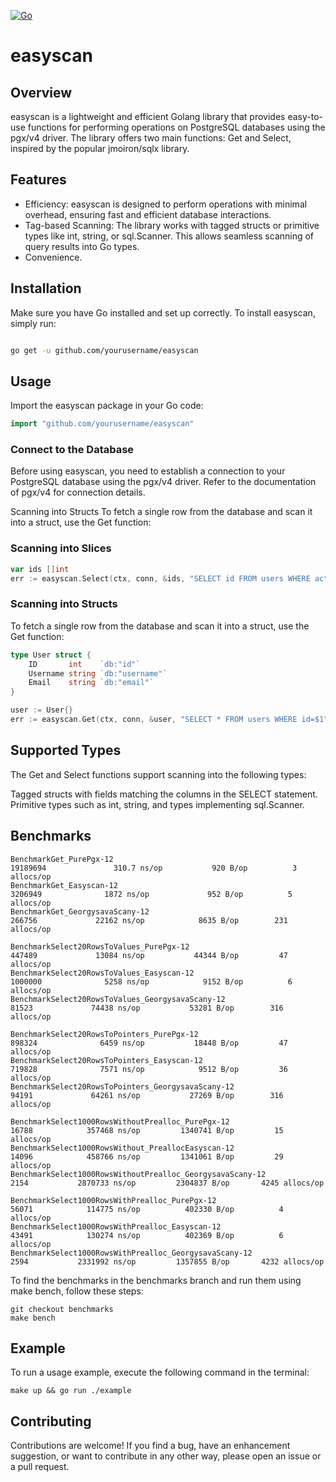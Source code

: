 [![Go](https://github.com/popovpsk/easyscan/actions/workflows/go.yml/badge.svg)](https://github.com/popovpsk/easyscan/actions/workflows/go.yml)
# easyscan

## Overview
easyscan is a lightweight and efficient Golang library that provides easy-to-use functions for performing operations on PostgreSQL databases using the pgx/v4 driver. The library offers two main functions: Get and Select, inspired by the popular jmoiron/sqlx library.

## Features

- Efficiency: easyscan is designed to perform operations with minimal overhead, ensuring fast and efficient database interactions.
- Tag-based Scanning: The library works with tagged structs or primitive types like int, string, or sql.Scanner. This allows seamless scanning of query results into Go types.
- Convenience.


## Installation

Make sure you have Go installed and set up correctly. To install easyscan, simply run:

```bash

go get -u github.com/yourusername/easyscan
```

## Usage
Import the easyscan package in your Go code:

```go
import "github.com/yourusername/easyscan"
```

### Connect to the Database
Before using easyscan, you need to establish a connection to your PostgreSQL database using the pgx/v4 driver. Refer to the documentation of pgx/v4 for connection details.

Scanning into Structs
To fetch a single row from the database and scan it into a struct, use the Get function:

### Scanning into Slices
```go
var ids []int
err := easyscan.Select(ctx, conn, &ids, "SELECT id FROM users WHERE active=true")
```

### Scanning into Structs
To fetch a single row from the database and scan it into a struct, use the Get function:
```go
type User struct {
    ID       int    `db:"id"`
    Username string `db:"username"`
    Email    string `db:"email"`
}

user := User{}
err := easyscan.Get(ctx, conn, &user, "SELECT * FROM users WHERE id=$1", 1)
```

## Supported Types
The Get and Select functions support scanning into the following types:

Tagged structs with fields matching the columns in the SELECT statement.
Primitive types such as int, string, and types implementing sql.Scanner.

## Benchmarks 
```shell
BenchmarkGet_PurePgx-12                                         19189694               310.7 ns/op           920 B/op          3 allocs/op
BenchmarkGet_Easyscan-12                                         3206949              1872 ns/op             952 B/op          5 allocs/op
BenchmarkGet_GeorgysavaScany-12                                   266756             22162 ns/op            8635 B/op        231 allocs/op

BenchmarkSelect20RowsToValues_PurePgx-12                          447489             13084 ns/op           44344 B/op         47 allocs/op
BenchmarkSelect20RowsToValues_Easyscan-12                        1000000              5258 ns/op            9152 B/op          6 allocs/op
BenchmarkSelect20RowsToValues_GeorgysavaScany-12                   81523             74438 ns/op           53281 B/op        316 allocs/op

BenchmarkSelect20RowsToPointers_PurePgx-12                        898324              6459 ns/op           18448 B/op         47 allocs/op
BenchmarkSelect20RowsToPointers_Easyscan-12                       719828              7571 ns/op            9512 B/op         36 allocs/op
BenchmarkSelect20RowsToPointers_GeorgysavaScany-12                 94191             64261 ns/op           27269 B/op        316 allocs/op

BenchmarkSelect1000RowsWithoutPrealloc_PurePgx-12                  16788            357468 ns/op         1340741 B/op         15 allocs/op
BenchmarkSelect1000RowsWithout_PreallocEasyscan-12                 14096            458766 ns/op         1341061 B/op         29 allocs/op
BenchmarkSelect1000RowsWithoutPrealloc_GeorgysavaScany-12           2154           2870733 ns/op         2304837 B/op       4245 allocs/op

BenchmarkSelect1000RowsWithPrealloc_PurePgx-12                     56071            114775 ns/op          402330 B/op          4 allocs/op
BenchmarkSelect1000RowsWithPrealloc_Easyscan-12                    43491            130274 ns/op          402369 B/op          6 allocs/op
BenchmarkSelect1000RowsWithPrealloc_GeorgysavaScany-12              2594           2331992 ns/op         1357855 B/op       4232 allocs/op
```

To find the benchmarks in the benchmarks branch and run them using make bench, follow these steps:

```shell
git checkout benchmarks
make bench
```

## Example
To run a usage example, execute the following command in the terminal:

```shell
make up && go run ./example
```

## Contributing
Contributions are welcome! If you find a bug, have an enhancement suggestion, or want to contribute in any other way, please open an issue or a pull request.

